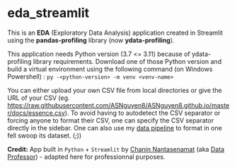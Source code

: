 # eda_streamlit

This is an **EDA** (Exploratory Data Analysis) application created in Streamlit using the **pandas-profiling** library (now **ydata-profiling**).

This application needs Python version (3.7 <= 3.11) because of ydata-profiling library requirements. Download one of those Python version and build a virtual environment using the following command (on Windows Powershell) :
`py -<python-version> -m venv <venv-name>`

You can either upload your own CSV file from local directories or give the URL of your CSV (eg. https://raw.githubusercontent.com/ASNguyen8/ASNguyen8.github.io/master/docs/essence.csv).
To avoid having to autodetect the CSV separator or forcing anyone to format their CSV, one can specify the CSV separator directly in the sidebar. One can also use my [data pipeline](https://github.com/ASNguyen8/primary_data_pipeline) to format in one fell swoop its dataset. (;))

**Credit:** App built in `Python` + `Streamlit` by [Chanin Nantasenamat](https://medium.com/@chanin.nantasenamat) (aka [Data Professor](http://youtube.com/dataprofessor)) - adapted here for professionnal purposes.